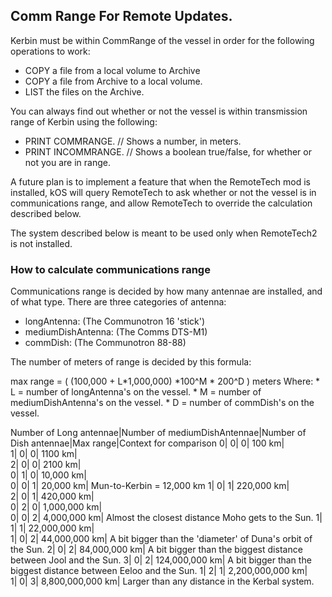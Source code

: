 ## Comm Range For Remote Updates.

Kerbin must be within CommRange of the vessel in order for the following operations to work:

* COPY a file from a local volume to Archive
* COPY a file from Archive to a local volume.
* LIST the files on the Archive.

You can always find out whether or not the vessel is within transmission range of Kerbin using the following:

* PRINT COMMRANGE. // Shows a number, in meters.
* PRINT INCOMMRANGE. // Shows a boolean true/false, for whether or not you are in range.

A future plan is to implement a feature that when the RemoteTech mod is installed, kOS will query RemoteTech to ask whether or not the vessel is in communications range, and allow RemoteTech to override the calculation described below.

The system described below is meant to be used only when RemoteTech2 is not installed.

### How to calculate communications range

Communications range is decided by how many antennae are installed, and of what type. There are three categories of antenna:

* longAntenna: (The Communotron 16 'stick')
* mediumDishAntenna: (The Comms DTS-M1)
* commDish: (The Communotron 88-88)

The number of meters of range is decided by this formula:

max range = ( (100,000 + L*1,000,000) *100^M * 200^D ) meters
Where: * L = number of longAntenna's on the vessel. * M = number of mediumDishAntenna's on the vessel. * D = number of commDish's on the vessel.

Number of Long antennae|Number of mediumDishAntennae|Number of Dish antennae|Max range|Context for comparison
0| 0| 0| 100 km|  
1| 0| 0| 1100 km|  
2| 0| 0| 2100 km|  
0| 1| 0| 10,000 km|  
0| 0| 1| 20,000 km| Mun-to-Kerbin = 12,000 km
1| 0| 1| 220,000 km|  
2| 0| 1| 420,000 km|  
0| 2| 0| 1,000,000 km|  
0| 0| 2| 4,000,000 km| Almost the closest distance Moho gets to the Sun.
1| 1| 1| 22,000,000 km|  
1| 0| 2| 44,000,000 km| A bit bigger than the 'diameter' of Duna's orbit of the Sun.
2| 0| 2| 84,000,000 km| A bit bigger than the biggest distance between Jool and the Sun.
3| 0| 2| 124,000,000 km| A bit bigger than the biggest distance between Eeloo and the Sun.
1| 2| 1| 2,200,000,000 km|  
1| 0| 3| 8,800,000,000 km| Larger than any distance in the Kerbal system.
